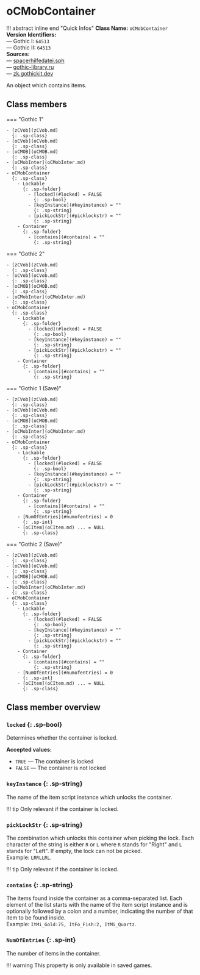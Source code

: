 # oCMobContainer

!!! abstract inline end "Quick Infos"
    **Class Name:** `oCMobContainer`<br/>
    **Version Identifiers:**<br />
    — Gothic I: `64513`<br/>
    — Gothic II: `64513`<br/>
    **Sources:**<br/>
    — [spacerhilfedatei.sph](https://wiki.worldofgothic.de/doku.php?id=spacer:hilfedatei)<br/>
    — [gothic-library.ru](http://www.gothic-library.ru/publ/ocmobcontainer/1-1-0-509)<br/>
    — [zk.gothickit.dev](https://zk.gothickit.dev/engine/objects/oCMobContainer/)

An object which contains items.

## Class members

=== "Gothic 1"

    - [zCVob](zCVob.md)
      {: .sp-class}
    - [oCVob](oCVob.md)
      {: .sp-class}
    - [oCMOB](oCMOB.md)
      {: .sp-class}
    - [oCMobInter](oCMobInter.md)
      {: .sp-class}
    - oCMobContainer
      {: .sp-class}
        - Lockable
          {: .sp-folder}
            - [locked](#locked) = FALSE
              {: .sp-bool}
            - [keyInstance](#keyinstance) = ""
              {: .sp-string}
            - [pickLockStr](#picklockstr) = ""
              {: .sp-string}
        - Container
          {: .sp-folder}
            - [contains](#contains) = ""
              {: .sp-string}

=== "Gothic 2"

    - [zCVob](zCVob.md)
      {: .sp-class}
    - [oCVob](oCVob.md)
      {: .sp-class}
    - [oCMOB](oCMOB.md)
      {: .sp-class}
    - [oCMobInter](oCMobInter.md)
      {: .sp-class}
    - oCMobContainer
      {: .sp-class}
        - Lockable
          {: .sp-folder}
            - [locked](#locked) = FALSE
              {: .sp-bool}
            - [keyInstance](#keyinstance) = ""
              {: .sp-string}
            - [pickLockStr](#picklockstr) = ""
              {: .sp-string}
        - Container
          {: .sp-folder}
            - [contains](#contains) = ""
              {: .sp-string}

=== "Gothic 1 (Save)"

    - [zCVob](zCVob.md)
      {: .sp-class}
    - [oCVob](oCVob.md)
      {: .sp-class}
    - [oCMOB](oCMOB.md)
      {: .sp-class}
    - [oCMobInter](oCMobInter.md)
      {: .sp-class}
    - oCMobContainer
      {: .sp-class}
        - Lockable
          {: .sp-folder}
            - [locked](#locked) = FALSE
              {: .sp-bool}
            - [keyInstance](#keyinstance) = ""
              {: .sp-string}
            - [pickLockStr](#picklockstr) = ""
              {: .sp-string}
        - Container
          {: .sp-folder}
            - [contains](#contains) = ""
              {: .sp-string}
        - [NumOfEntries](#numofentries) = 0
          {: .sp-int}
        - [oCItem](oCItem.md) ... = NULL
          {: .sp-class}

=== "Gothic 2 (Save)"

    - [zCVob](zCVob.md)
      {: .sp-class}
    - [oCVob](oCVob.md)
      {: .sp-class}
    - [oCMOB](oCMOB.md)
      {: .sp-class}
    - [oCMobInter](oCMobInter.md)
      {: .sp-class}
    - oCMobContainer
      {: .sp-class}
        - Lockable
          {: .sp-folder}
            - [locked](#locked) = FALSE
              {: .sp-bool}
            - [keyInstance](#keyinstance) = ""
              {: .sp-string}
            - [pickLockStr](#picklockstr) = ""
              {: .sp-string}
        - Container
          {: .sp-folder}
            - [contains](#contains) = ""
              {: .sp-string}
        - [NumOfEntries](#numofentries) = 0
          {: .sp-int}
        - [oCItem](oCItem.md) ... = NULL
          {: .sp-class}

## Class member overview

### `locked` {: .sp-bool}

Determines whether the container is locked.

**Accepted values:**

* `TRUE` — The container is locked
* `FALSE` — The container is not locked

### `keyInstance` {: .sp-string}

The name of the item script instance which unlocks the container.

!!! tip
    Only relevant if the container is locked.

### `pickLockStr` {: .sp-string}

The combination which unlocks this container when picking the lock. Each character of the string is either `R` or
`L` where `R` stands for "Right" and `L` stands for "Left". If empty, the lock can not be picked.
<br />Example: `LRRLLRL`.

!!! tip
    Only relevant if the container is locked.

### `contains` {: .sp-string}

The items found inside the container as a comma-separated list. Each element of the list starts with the name of the
item script instance and is optionally followed by a colon and a number, indicating the number of that item to be
found inside.
<br />Example: `ItMi_Gold:75, ItFo_Fish:2, ItMi_Quartz`.

### `NumOfEntries` {: .sp-int}

The number of items in the container.

!!! warning
    This property is only available in saved games.
